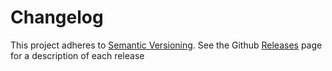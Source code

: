 # Changelog

This project adheres to [Semantic Versioning](http://semver.org/).
See the Github [Releases](https://github.com/suciuvlad/redux-dialog/releases) page for a description of each release